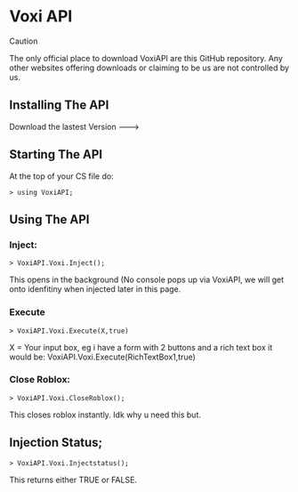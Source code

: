 # Voxi API


> [!CAUTION]
> The only official place to download VoxiAPI are this GitHub repository. Any other websites offering downloads or claiming to be us are not controlled by us.


 ## Installing The API

Download the lastest Version ---> 
## Starting The API
At the top of your CS file do:
```
> using VoxiAPI;
```
## Using The API
### Inject:
```
> VoxiAPI.Voxi.Inject(); 
```
This opens in the background (No console pops up via VoxiAPI, we will get onto idenfitiny when injected later in this page.

### Execute
```
> VoxiAPI.Voxi.Execute(X,true)
```
X = Your input box, eg i have a form with 2 buttons and a rich text box it would be: VoxiAPI.Voxi.Execute(RichTextBox1,true)  

### Close Roblox:
```
> VoxiAPI.Voxi.CloseRoblox();
```
This closes roblox instantly. Idk why u need this but.


## Injection Status;
```
> VoxiAPI.Voxi.Injectstatus();  
```
This returns either TRUE or FALSE.
